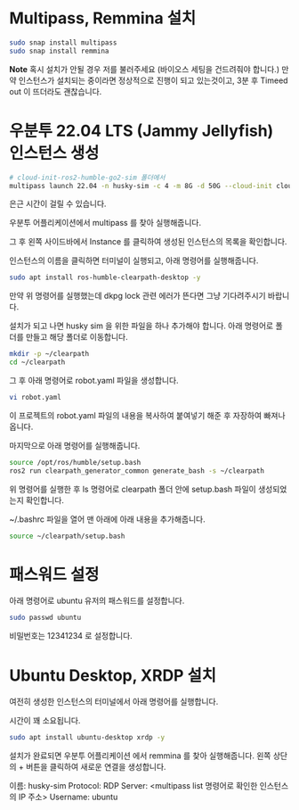 # Multipass, Remmina 설치
```bash
sudo snap install multipass
sudo snap install remmina
```

**Note** 혹시 설치가 안될 경우 저를 불러주세요 (바이오스 세팅을 건드려줘야 합니다.)
만약 인스턴스가 설치되는 중이라면 정상적으로 진행이 되고 있는것이고, 3분 후 Timeed out 이 뜨더라도 괜찮습니다.

# 우분투 22.04 LTS (Jammy Jellyfish) 인스턴스 생성
```bash
# cloud-init-ros2-humble-go2-sim 폴더에서
multipass launch 22.04 -n husky-sim -c 4 -m 8G -d 50G --cloud-init cloud-init-ros2-humble.yaml --timeout 300
```
은근 시간이 걸릴 수 있습니다.

우분투 어플리케이션에서 multipass 를 찾아 실행해줍니다.

그 후 왼쪽 사이드바에서 Instance 를 클릭하여 생성된 인스턴스의 목록을 확인합니다.

인스턴스의 이름을 클릭하면 터미널이 실행되고, 아래 명령어를 실행해줍니다.

```bash
sudo apt install ros-humble-clearpath-desktop -y
```

만약 위 명령어를 실행했는데 dkpg lock 관련 에러가 뜬다면 그냥 기다려주시기 바랍니다.

설치가 되고 나면 husky sim 을 위한 파일을 하나 추가해야 합니다.
아래 명령어로 폴더를 만들고 해당 폴더로 이동합니다.

```bash
mkdir -p ~/clearpath
cd ~/clearpath
```

그 후 아래 명령어로 robot.yaml 파일을 생성합니다.
```bash
vi robot.yaml
```

이 프로젝트의 robot.yaml 파일의 내용을 복사하여 붙여넣기 해준 후 자장하여 빠져나옵니다.

마지막으로 아래 명령어를 실행해줍니다.
```bash
source /opt/ros/humble/setup.bash
ros2 run clearpath_generator_common generate_bash -s ~/clearpath
```

위 명령어를 실행한 후 ls 명령어로 clearpath 폴더 안에 setup.bash 파일이 생성되었는지 확인합니다.

~/.bashrc 파일을 열어 맨 아래에 아래 내용을 추가해줍니다.
```bash
source ~/clearpath/setup.bash
```

# 패스워드 설정
아래 명령어로 ubuntu 유저의 패스워드를 설정합니다.
```bash
sudo passwd ubuntu
```
비밀번호는 12341234 로 설정합니다.

# Ubuntu Desktop, XRDP 설치

여전히 생성한 인스턴스의 터미널에서 아래 명령어를 실행합니다.

시간이 꽤 소요됩니다.

```bash
sudo apt install ubuntu-desktop xrdp -y
```

설치가 완료되면 우분투 어플리케이션 에서 remmina 를 찾아 실행해줍니다.
왼쪽 상단의 + 버튼을 클릭하여 새로운 연결을 생성합니다.

이름: husky-sim
Protocol: RDP
Server: <multipass list 명령어로 확인한 인스턴스의 IP 주소>
Username: ubuntu